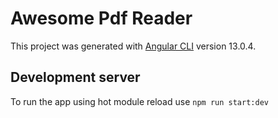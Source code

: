 # Awesome Pdf Reader

This project was generated with [Angular CLI](https://github.com/angular/angular-cli) version 13.0.4.

## Development server

To run the app using hot module reload use `npm run start:dev`
